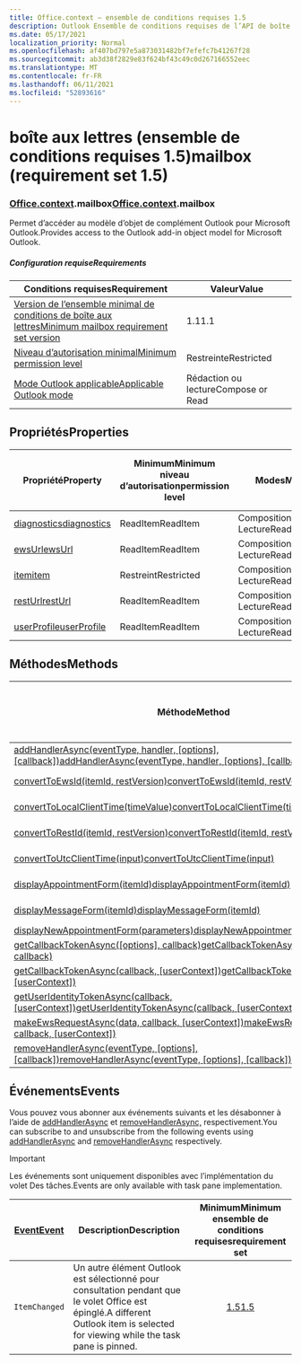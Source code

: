 ```yaml
---
title: Office.context – ensemble de conditions requises 1.5
description: Outlook Ensemble de conditions requises de l’API de boîte aux lettres version 1.5 du modèle objet Mailbox.
ms.date: 05/17/2021
localization_priority: Normal
ms.openlocfilehash: af407bd797e5a873031482bf7efefc7b41267f28
ms.sourcegitcommit: ab3d38f2829e83f624bf43c49c0d267166552eec
ms.translationtype: MT
ms.contentlocale: fr-FR
ms.lasthandoff: 06/11/2021
ms.locfileid: "52893616"
---
```

# <a name="mailbox-requirement-set-15"></a><span data-ttu-id="3fa6a-103">boîte aux lettres (ensemble de conditions requises 1.5)</span><span class="sxs-lookup"><span data-stu-id="3fa6a-103">mailbox (requirement set 1.5)</span></span>

### <a name="officecontextmailbox"></a><span data-ttu-id="3fa6a-104">[Office](office.md)[.context](office.context.md).mailbox</span><span class="sxs-lookup"><span data-stu-id="3fa6a-104">[Office](office.md)[.context](office.context.md).mailbox</span></span>

<span data-ttu-id="3fa6a-105">Permet d’accéder au modèle d’objet de complément Outlook pour Microsoft Outlook.</span><span class="sxs-lookup"><span data-stu-id="3fa6a-105">Provides access to the Outlook add-in object model for Microsoft Outlook.</span></span>

##### <a name="requirements"></a><span data-ttu-id="3fa6a-106">Configuration requise</span><span class="sxs-lookup"><span data-stu-id="3fa6a-106">Requirements</span></span>

|<span data-ttu-id="3fa6a-107">Conditions requises</span><span class="sxs-lookup"><span data-stu-id="3fa6a-107">Requirement</span></span>| <span data-ttu-id="3fa6a-108">Valeur</span><span class="sxs-lookup"><span data-stu-id="3fa6a-108">Value</span></span>|
|---|---|
|[<span data-ttu-id="3fa6a-109">Version de l’ensemble minimal de conditions de boîte aux lettres</span><span class="sxs-lookup"><span data-stu-id="3fa6a-109">Minimum mailbox requirement set version</span></span>](../../requirement-sets/outlook-api-requirement-sets.md)| <span data-ttu-id="3fa6a-110">1.1</span><span class="sxs-lookup"><span data-stu-id="3fa6a-110">1.1</span></span>|
|[<span data-ttu-id="3fa6a-111">Niveau d’autorisation minimal</span><span class="sxs-lookup"><span data-stu-id="3fa6a-111">Minimum permission level</span></span>](../../../outlook/understanding-outlook-add-in-permissions.md)| <span data-ttu-id="3fa6a-112">Restreinte</span><span class="sxs-lookup"><span data-stu-id="3fa6a-112">Restricted</span></span>|
|[<span data-ttu-id="3fa6a-113">Mode Outlook applicable</span><span class="sxs-lookup"><span data-stu-id="3fa6a-113">Applicable Outlook mode</span></span>](../../../outlook/outlook-add-ins-overview.md#extension-points)| <span data-ttu-id="3fa6a-114">Rédaction ou lecture</span><span class="sxs-lookup"><span data-stu-id="3fa6a-114">Compose or Read</span></span>|

## <a name="properties"></a><span data-ttu-id="3fa6a-115">Propriétés</span><span class="sxs-lookup"><span data-stu-id="3fa6a-115">Properties</span></span>

| <span data-ttu-id="3fa6a-116">Propriété</span><span class="sxs-lookup"><span data-stu-id="3fa6a-116">Property</span></span> | <span data-ttu-id="3fa6a-117">Minimum</span><span class="sxs-lookup"><span data-stu-id="3fa6a-117">Minimum</span></span><br><span data-ttu-id="3fa6a-118">niveau d’autorisation</span><span class="sxs-lookup"><span data-stu-id="3fa6a-118">permission level</span></span> | <span data-ttu-id="3fa6a-119">Modes</span><span class="sxs-lookup"><span data-stu-id="3fa6a-119">Modes</span></span> | <span data-ttu-id="3fa6a-120">Type de retour</span><span class="sxs-lookup"><span data-stu-id="3fa6a-120">Return type</span></span> | <span data-ttu-id="3fa6a-121">Minimum</span><span class="sxs-lookup"><span data-stu-id="3fa6a-121">Minimum</span></span><br><span data-ttu-id="3fa6a-122">ensemble de conditions requises</span><span class="sxs-lookup"><span data-stu-id="3fa6a-122">requirement set</span></span> |
|---|---|---|---|:---:|
| [<span data-ttu-id="3fa6a-123">diagnostics</span><span class="sxs-lookup"><span data-stu-id="3fa6a-123">diagnostics</span></span>](/javascript/api/outlook/office.mailbox?view=outlook-js-1.5&preserve-view=true#diagnostics) | <span data-ttu-id="3fa6a-124">ReadItem</span><span class="sxs-lookup"><span data-stu-id="3fa6a-124">ReadItem</span></span> | <span data-ttu-id="3fa6a-125">Composition</span><span class="sxs-lookup"><span data-stu-id="3fa6a-125">Compose</span></span><br><span data-ttu-id="3fa6a-126">Lecture</span><span class="sxs-lookup"><span data-stu-id="3fa6a-126">Read</span></span> | [<span data-ttu-id="3fa6a-127">Diagnostics</span><span class="sxs-lookup"><span data-stu-id="3fa6a-127">Diagnostics</span></span>](/javascript/api/outlook/office.diagnostics?view=outlook-js-1.5&preserve-view=true) | [<span data-ttu-id="3fa6a-128">1.1</span><span class="sxs-lookup"><span data-stu-id="3fa6a-128">1.1</span></span>](../requirement-set-1.1/outlook-requirement-set-1.1.md) |
| [<span data-ttu-id="3fa6a-129">ewsUrl</span><span class="sxs-lookup"><span data-stu-id="3fa6a-129">ewsUrl</span></span>](/javascript/api/outlook/office.mailbox?view=outlook-js-1.5&preserve-view=true#ewsurl) | <span data-ttu-id="3fa6a-130">ReadItem</span><span class="sxs-lookup"><span data-stu-id="3fa6a-130">ReadItem</span></span> | <span data-ttu-id="3fa6a-131">Composition</span><span class="sxs-lookup"><span data-stu-id="3fa6a-131">Compose</span></span><br><span data-ttu-id="3fa6a-132">Lecture</span><span class="sxs-lookup"><span data-stu-id="3fa6a-132">Read</span></span> | <span data-ttu-id="3fa6a-133">String</span><span class="sxs-lookup"><span data-stu-id="3fa6a-133">String</span></span> | [<span data-ttu-id="3fa6a-134">1.1</span><span class="sxs-lookup"><span data-stu-id="3fa6a-134">1.1</span></span>](../requirement-set-1.1/outlook-requirement-set-1.1.md) |
| [<span data-ttu-id="3fa6a-135">item</span><span class="sxs-lookup"><span data-stu-id="3fa6a-135">item</span></span>](office.context.mailbox.item.md) | <span data-ttu-id="3fa6a-136">Restreint</span><span class="sxs-lookup"><span data-stu-id="3fa6a-136">Restricted</span></span> | <span data-ttu-id="3fa6a-137">Composition</span><span class="sxs-lookup"><span data-stu-id="3fa6a-137">Compose</span></span><br><span data-ttu-id="3fa6a-138">Lecture</span><span class="sxs-lookup"><span data-stu-id="3fa6a-138">Read</span></span> | [<span data-ttu-id="3fa6a-139">Élément</span><span class="sxs-lookup"><span data-stu-id="3fa6a-139">Item</span></span>](/javascript/api/outlook/office.item?view=outlook-js-1.5&preserve-view=true) | [<span data-ttu-id="3fa6a-140">1.1</span><span class="sxs-lookup"><span data-stu-id="3fa6a-140">1.1</span></span>](../requirement-set-1.1/outlook-requirement-set-1.1.md) |
| [<span data-ttu-id="3fa6a-141">restUrl</span><span class="sxs-lookup"><span data-stu-id="3fa6a-141">restUrl</span></span>](/javascript/api/outlook/office.mailbox?view=outlook-js-1.5&preserve-view=true#resturl) | <span data-ttu-id="3fa6a-142">ReadItem</span><span class="sxs-lookup"><span data-stu-id="3fa6a-142">ReadItem</span></span> | <span data-ttu-id="3fa6a-143">Composition</span><span class="sxs-lookup"><span data-stu-id="3fa6a-143">Compose</span></span><br><span data-ttu-id="3fa6a-144">Lecture</span><span class="sxs-lookup"><span data-stu-id="3fa6a-144">Read</span></span> | <span data-ttu-id="3fa6a-145">String</span><span class="sxs-lookup"><span data-stu-id="3fa6a-145">String</span></span> | [<span data-ttu-id="3fa6a-146">1.5</span><span class="sxs-lookup"><span data-stu-id="3fa6a-146">1.5</span></span>](../requirement-set-1.5/outlook-requirement-set-1.5.md) |
| [<span data-ttu-id="3fa6a-147">userProfile</span><span class="sxs-lookup"><span data-stu-id="3fa6a-147">userProfile</span></span>](/javascript/api/outlook/office.mailbox?view=outlook-js-1.5&preserve-view=true#userprofile) | <span data-ttu-id="3fa6a-148">ReadItem</span><span class="sxs-lookup"><span data-stu-id="3fa6a-148">ReadItem</span></span> | <span data-ttu-id="3fa6a-149">Composition</span><span class="sxs-lookup"><span data-stu-id="3fa6a-149">Compose</span></span><br><span data-ttu-id="3fa6a-150">Lecture</span><span class="sxs-lookup"><span data-stu-id="3fa6a-150">Read</span></span> | [<span data-ttu-id="3fa6a-151">UserProfile</span><span class="sxs-lookup"><span data-stu-id="3fa6a-151">UserProfile</span></span>](/javascript/api/outlook/office.userprofile?view=outlook-js-1.5&preserve-view=true) | [<span data-ttu-id="3fa6a-152">1.1</span><span class="sxs-lookup"><span data-stu-id="3fa6a-152">1.1</span></span>](../requirement-set-1.1/outlook-requirement-set-1.1.md) |

## <a name="methods"></a><span data-ttu-id="3fa6a-153">Méthodes</span><span class="sxs-lookup"><span data-stu-id="3fa6a-153">Methods</span></span>

| <span data-ttu-id="3fa6a-154">Méthode</span><span class="sxs-lookup"><span data-stu-id="3fa6a-154">Method</span></span> | <span data-ttu-id="3fa6a-155">Minimum</span><span class="sxs-lookup"><span data-stu-id="3fa6a-155">Minimum</span></span><br><span data-ttu-id="3fa6a-156">niveau d’autorisation</span><span class="sxs-lookup"><span data-stu-id="3fa6a-156">permission level</span></span> | <span data-ttu-id="3fa6a-157">Modes</span><span class="sxs-lookup"><span data-stu-id="3fa6a-157">Modes</span></span> | <span data-ttu-id="3fa6a-158">Minimum</span><span class="sxs-lookup"><span data-stu-id="3fa6a-158">Minimum</span></span><br><span data-ttu-id="3fa6a-159">ensemble de conditions requises</span><span class="sxs-lookup"><span data-stu-id="3fa6a-159">requirement set</span></span> |
|---|---|---|:---:|
| <span data-ttu-id="3fa6a-160">[addHandlerAsync(eventType, handler, [options], [callback])](/javascript/api/outlook/office.mailbox?view=outlook-js-1.5&preserve-view=true#addhandlerasync-eventtype--handler--options--callback-)</span><span class="sxs-lookup"><span data-stu-id="3fa6a-160">[addHandlerAsync(eventType, handler, [options], [callback])](/javascript/api/outlook/office.mailbox?view=outlook-js-1.5&preserve-view=true#addhandlerasync-eventtype--handler--options--callback-)</span></span> | <span data-ttu-id="3fa6a-161">ReadItem</span><span class="sxs-lookup"><span data-stu-id="3fa6a-161">ReadItem</span></span> | <span data-ttu-id="3fa6a-162">Composition</span><span class="sxs-lookup"><span data-stu-id="3fa6a-162">Compose</span></span><br><span data-ttu-id="3fa6a-163">Lecture</span><span class="sxs-lookup"><span data-stu-id="3fa6a-163">Read</span></span> | [<span data-ttu-id="3fa6a-164">1.5</span><span class="sxs-lookup"><span data-stu-id="3fa6a-164">1.5</span></span>](../requirement-set-1.5/outlook-requirement-set-1.5.md) |
| [<span data-ttu-id="3fa6a-165">convertToEwsId(itemId, restVersion)</span><span class="sxs-lookup"><span data-stu-id="3fa6a-165">convertToEwsId(itemId, restVersion)</span></span>](/javascript/api/outlook/office.mailbox?view=outlook-js-1.5&preserve-view=true#converttoewsid-itemid--restversion-) | <span data-ttu-id="3fa6a-166">Restreint</span><span class="sxs-lookup"><span data-stu-id="3fa6a-166">Restricted</span></span> | <span data-ttu-id="3fa6a-167">Composition</span><span class="sxs-lookup"><span data-stu-id="3fa6a-167">Compose</span></span><br><span data-ttu-id="3fa6a-168">Lecture</span><span class="sxs-lookup"><span data-stu-id="3fa6a-168">Read</span></span> | [<span data-ttu-id="3fa6a-169">1.3</span><span class="sxs-lookup"><span data-stu-id="3fa6a-169">1.3</span></span>](../requirement-set-1.3/outlook-requirement-set-1.3.md) |
| [<span data-ttu-id="3fa6a-170">convertToLocalClientTime(timeValue)</span><span class="sxs-lookup"><span data-stu-id="3fa6a-170">convertToLocalClientTime(timeValue)</span></span>](/javascript/api/outlook/office.mailbox?view=outlook-js-1.5&preserve-view=true#converttolocalclienttime-timevalue-) | <span data-ttu-id="3fa6a-171">ReadItem</span><span class="sxs-lookup"><span data-stu-id="3fa6a-171">ReadItem</span></span> | <span data-ttu-id="3fa6a-172">Composition</span><span class="sxs-lookup"><span data-stu-id="3fa6a-172">Compose</span></span><br><span data-ttu-id="3fa6a-173">Lecture</span><span class="sxs-lookup"><span data-stu-id="3fa6a-173">Read</span></span> | [<span data-ttu-id="3fa6a-174">1.1</span><span class="sxs-lookup"><span data-stu-id="3fa6a-174">1.1</span></span>](../requirement-set-1.1/outlook-requirement-set-1.1.md) |
| [<span data-ttu-id="3fa6a-175">convertToRestId(itemId, restVersion)</span><span class="sxs-lookup"><span data-stu-id="3fa6a-175">convertToRestId(itemId, restVersion)</span></span>](/javascript/api/outlook/office.mailbox?view=outlook-js-1.5&preserve-view=true#converttorestid-itemid--restversion-) | <span data-ttu-id="3fa6a-176">Restreint</span><span class="sxs-lookup"><span data-stu-id="3fa6a-176">Restricted</span></span> | <span data-ttu-id="3fa6a-177">Composition</span><span class="sxs-lookup"><span data-stu-id="3fa6a-177">Compose</span></span><br><span data-ttu-id="3fa6a-178">Lecture</span><span class="sxs-lookup"><span data-stu-id="3fa6a-178">Read</span></span> | [<span data-ttu-id="3fa6a-179">1.3</span><span class="sxs-lookup"><span data-stu-id="3fa6a-179">1.3</span></span>](../requirement-set-1.3/outlook-requirement-set-1.3.md) |
| [<span data-ttu-id="3fa6a-180">convertToUtcClientTime(input)</span><span class="sxs-lookup"><span data-stu-id="3fa6a-180">convertToUtcClientTime(input)</span></span>](/javascript/api/outlook/office.mailbox?view=outlook-js-1.5&preserve-view=true#converttoutcclienttime-input-) | <span data-ttu-id="3fa6a-181">ReadItem</span><span class="sxs-lookup"><span data-stu-id="3fa6a-181">ReadItem</span></span> | <span data-ttu-id="3fa6a-182">Composition</span><span class="sxs-lookup"><span data-stu-id="3fa6a-182">Compose</span></span><br><span data-ttu-id="3fa6a-183">Lecture</span><span class="sxs-lookup"><span data-stu-id="3fa6a-183">Read</span></span> | [<span data-ttu-id="3fa6a-184">1.1</span><span class="sxs-lookup"><span data-stu-id="3fa6a-184">1.1</span></span>](../requirement-set-1.1/outlook-requirement-set-1.1.md) |
| [<span data-ttu-id="3fa6a-185">displayAppointmentForm(itemId)</span><span class="sxs-lookup"><span data-stu-id="3fa6a-185">displayAppointmentForm(itemId)</span></span>](/javascript/api/outlook/office.mailbox?view=outlook-js-1.5&preserve-view=true#displayappointmentform-itemid-) | <span data-ttu-id="3fa6a-186">ReadItem</span><span class="sxs-lookup"><span data-stu-id="3fa6a-186">ReadItem</span></span> | <span data-ttu-id="3fa6a-187">Composition</span><span class="sxs-lookup"><span data-stu-id="3fa6a-187">Compose</span></span><br><span data-ttu-id="3fa6a-188">Lecture</span><span class="sxs-lookup"><span data-stu-id="3fa6a-188">Read</span></span> | [<span data-ttu-id="3fa6a-189">1.1</span><span class="sxs-lookup"><span data-stu-id="3fa6a-189">1.1</span></span>](../requirement-set-1.1/outlook-requirement-set-1.1.md) |
| [<span data-ttu-id="3fa6a-190">displayMessageForm(itemId)</span><span class="sxs-lookup"><span data-stu-id="3fa6a-190">displayMessageForm(itemId)</span></span>](/javascript/api/outlook/office.mailbox?view=outlook-js-1.5&preserve-view=true#displaymessageform-itemid-) | <span data-ttu-id="3fa6a-191">ReadItem</span><span class="sxs-lookup"><span data-stu-id="3fa6a-191">ReadItem</span></span> | <span data-ttu-id="3fa6a-192">Composition</span><span class="sxs-lookup"><span data-stu-id="3fa6a-192">Compose</span></span><br><span data-ttu-id="3fa6a-193">Lecture</span><span class="sxs-lookup"><span data-stu-id="3fa6a-193">Read</span></span> | [<span data-ttu-id="3fa6a-194">1.1</span><span class="sxs-lookup"><span data-stu-id="3fa6a-194">1.1</span></span>](../requirement-set-1.1/outlook-requirement-set-1.1.md) |
| [<span data-ttu-id="3fa6a-195">displayNewAppointmentForm(parameters)</span><span class="sxs-lookup"><span data-stu-id="3fa6a-195">displayNewAppointmentForm(parameters)</span></span>](/javascript/api/outlook/office.mailbox?view=outlook-js-1.5&preserve-view=true#displaynewappointmentform-parameters-) | <span data-ttu-id="3fa6a-196">ReadItem</span><span class="sxs-lookup"><span data-stu-id="3fa6a-196">ReadItem</span></span> | <span data-ttu-id="3fa6a-197">Lecture</span><span class="sxs-lookup"><span data-stu-id="3fa6a-197">Read</span></span> | [<span data-ttu-id="3fa6a-198">1.1</span><span class="sxs-lookup"><span data-stu-id="3fa6a-198">1.1</span></span>](../requirement-set-1.1/outlook-requirement-set-1.1.md) |
| <span data-ttu-id="3fa6a-199">[getCallbackTokenAsync([options], callback)](/javascript/api/outlook/office.mailbox?view=outlook-js-1.5&preserve-view=true#getcallbacktokenasync-options--callback-)</span><span class="sxs-lookup"><span data-stu-id="3fa6a-199">[getCallbackTokenAsync([options], callback)](/javascript/api/outlook/office.mailbox?view=outlook-js-1.5&preserve-view=true#getcallbacktokenasync-options--callback-)</span></span> | <span data-ttu-id="3fa6a-200">ReadItem</span><span class="sxs-lookup"><span data-stu-id="3fa6a-200">ReadItem</span></span> | <span data-ttu-id="3fa6a-201">Composition</span><span class="sxs-lookup"><span data-stu-id="3fa6a-201">Compose</span></span><br><span data-ttu-id="3fa6a-202">Lecture</span><span class="sxs-lookup"><span data-stu-id="3fa6a-202">Read</span></span> | [<span data-ttu-id="3fa6a-203">1.5</span><span class="sxs-lookup"><span data-stu-id="3fa6a-203">1.5</span></span>](../requirement-set-1.5/outlook-requirement-set-1.5.md) |
| <span data-ttu-id="3fa6a-204">[getCallbackTokenAsync(callback, [userContext])](/javascript/api/outlook/office.mailbox?view=outlook-js-1.5&preserve-view=true#getcallbacktokenasync-callback--usercontext-)</span><span class="sxs-lookup"><span data-stu-id="3fa6a-204">[getCallbackTokenAsync(callback, [userContext])](/javascript/api/outlook/office.mailbox?view=outlook-js-1.5&preserve-view=true#getcallbacktokenasync-callback--usercontext-)</span></span> | <span data-ttu-id="3fa6a-205">ReadItem</span><span class="sxs-lookup"><span data-stu-id="3fa6a-205">ReadItem</span></span> | <span data-ttu-id="3fa6a-206">Composition</span><span class="sxs-lookup"><span data-stu-id="3fa6a-206">Compose</span></span><br><span data-ttu-id="3fa6a-207">Lecture</span><span class="sxs-lookup"><span data-stu-id="3fa6a-207">Read</span></span> | [<span data-ttu-id="3fa6a-208">1.3</span><span class="sxs-lookup"><span data-stu-id="3fa6a-208">1.3</span></span>](../requirement-set-1.3/outlook-requirement-set-1.3.md)<br>[<span data-ttu-id="3fa6a-209">1.1</span><span class="sxs-lookup"><span data-stu-id="3fa6a-209">1.1</span></span>](../requirement-set-1.1/outlook-requirement-set-1.1.md) |
| <span data-ttu-id="3fa6a-210">[getUserIdentityTokenAsync(callback, [userContext])](/javascript/api/outlook/office.mailbox?view=outlook-js-1.5&preserve-view=true#getuseridentitytokenasync-callback--usercontext-)</span><span class="sxs-lookup"><span data-stu-id="3fa6a-210">[getUserIdentityTokenAsync(callback, [userContext])](/javascript/api/outlook/office.mailbox?view=outlook-js-1.5&preserve-view=true#getuseridentitytokenasync-callback--usercontext-)</span></span> | <span data-ttu-id="3fa6a-211">ReadItem</span><span class="sxs-lookup"><span data-stu-id="3fa6a-211">ReadItem</span></span> | <span data-ttu-id="3fa6a-212">Composition</span><span class="sxs-lookup"><span data-stu-id="3fa6a-212">Compose</span></span><br><span data-ttu-id="3fa6a-213">Lecture</span><span class="sxs-lookup"><span data-stu-id="3fa6a-213">Read</span></span> | [<span data-ttu-id="3fa6a-214">1.1</span><span class="sxs-lookup"><span data-stu-id="3fa6a-214">1.1</span></span>](../requirement-set-1.1/outlook-requirement-set-1.1.md) |
| <span data-ttu-id="3fa6a-215">[makeEwsRequestAsync(data, callback, [userContext])](/javascript/api/outlook/office.mailbox?view=outlook-js-1.5&preserve-view=true#makeewsrequestasync-data--callback--usercontext-)</span><span class="sxs-lookup"><span data-stu-id="3fa6a-215">[makeEwsRequestAsync(data, callback, [userContext])](/javascript/api/outlook/office.mailbox?view=outlook-js-1.5&preserve-view=true#makeewsrequestasync-data--callback--usercontext-)</span></span> | <span data-ttu-id="3fa6a-216">ReadWriteMailbox</span><span class="sxs-lookup"><span data-stu-id="3fa6a-216">ReadWriteMailbox</span></span> | <span data-ttu-id="3fa6a-217">Composition</span><span class="sxs-lookup"><span data-stu-id="3fa6a-217">Compose</span></span><br><span data-ttu-id="3fa6a-218">Lecture</span><span class="sxs-lookup"><span data-stu-id="3fa6a-218">Read</span></span> | [<span data-ttu-id="3fa6a-219">1.1</span><span class="sxs-lookup"><span data-stu-id="3fa6a-219">1.1</span></span>](../requirement-set-1.1/outlook-requirement-set-1.1.md) |
| <span data-ttu-id="3fa6a-220">[removeHandlerAsync(eventType, [options], [callback])](/javascript/api/outlook/office.mailbox?view=outlook-js-1.5&preserve-view=true#removehandlerasync-eventtype--options--callback-)</span><span class="sxs-lookup"><span data-stu-id="3fa6a-220">[removeHandlerAsync(eventType, [options], [callback])](/javascript/api/outlook/office.mailbox?view=outlook-js-1.5&preserve-view=true#removehandlerasync-eventtype--options--callback-)</span></span> | <span data-ttu-id="3fa6a-221">ReadItem</span><span class="sxs-lookup"><span data-stu-id="3fa6a-221">ReadItem</span></span> | <span data-ttu-id="3fa6a-222">Composition</span><span class="sxs-lookup"><span data-stu-id="3fa6a-222">Compose</span></span><br><span data-ttu-id="3fa6a-223">Lecture</span><span class="sxs-lookup"><span data-stu-id="3fa6a-223">Read</span></span> | [<span data-ttu-id="3fa6a-224">1.5</span><span class="sxs-lookup"><span data-stu-id="3fa6a-224">1.5</span></span>](../requirement-set-1.5/outlook-requirement-set-1.5.md) |

## <a name="events"></a><span data-ttu-id="3fa6a-225">Événements</span><span class="sxs-lookup"><span data-stu-id="3fa6a-225">Events</span></span>

<span data-ttu-id="3fa6a-226">Vous pouvez vous abonner aux événements suivants et les désabonner à l’aide de [addHandlerAsync](/javascript/api/outlook/office.mailbox?view=outlook-js-1.5&preserve-view=true#addhandlerasync-eventtype--handler--options--callback-) et [removeHandlerAsync,](/javascript/api/outlook/office.mailbox?view=outlook-js-1.5&preserve-view=true#removehandlerasync-eventtype--options--callback-) respectivement.</span><span class="sxs-lookup"><span data-stu-id="3fa6a-226">You can subscribe to and unsubscribe from the following events using [addHandlerAsync](/javascript/api/outlook/office.mailbox?view=outlook-js-1.5&preserve-view=true#addhandlerasync-eventtype--handler--options--callback-) and [removeHandlerAsync](/javascript/api/outlook/office.mailbox?view=outlook-js-1.5&preserve-view=true#removehandlerasync-eventtype--options--callback-) respectively.</span></span>

> [!IMPORTANT]
> <span data-ttu-id="3fa6a-227">Les événements sont uniquement disponibles avec l’implémentation du volet Des tâches.</span><span class="sxs-lookup"><span data-stu-id="3fa6a-227">Events are only available with task pane implementation.</span></span>

| [<span data-ttu-id="3fa6a-228">Event</span><span class="sxs-lookup"><span data-stu-id="3fa6a-228">Event</span></span>](/javascript/api/office/office.eventtype) | <span data-ttu-id="3fa6a-229">Description</span><span class="sxs-lookup"><span data-stu-id="3fa6a-229">Description</span></span> | <span data-ttu-id="3fa6a-230">Minimum</span><span class="sxs-lookup"><span data-stu-id="3fa6a-230">Minimum</span></span><br><span data-ttu-id="3fa6a-231">ensemble de conditions requises</span><span class="sxs-lookup"><span data-stu-id="3fa6a-231">requirement set</span></span> |
|---|---|:---:|
|`ItemChanged`| <span data-ttu-id="3fa6a-232">Un autre élément Outlook est sélectionné pour consultation pendant que le volet Office est épinglé.</span><span class="sxs-lookup"><span data-stu-id="3fa6a-232">A different Outlook item is selected for viewing while the task pane is pinned.</span></span> | [<span data-ttu-id="3fa6a-233">1.5</span><span class="sxs-lookup"><span data-stu-id="3fa6a-233">1.5</span></span>](../requirement-set-1.5/outlook-requirement-set-1.5.md) |
